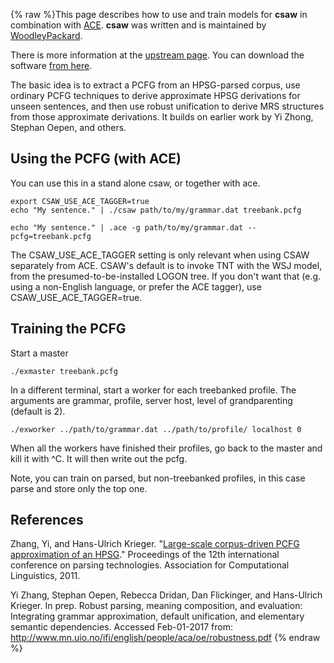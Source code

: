 {% raw %}This page describes how to use and train models for **csaw** in
combination with [ACE](https://blog.inductorsoftware.com/docsproto/tools/AceTop). **csaw** was written and is maintained
by [WoodleyPackard](/WoodleyPackard).

There is more information at the [upstream
page](http://sweaglesw.org/linguistics/csaw/). You can download the
software [from here](http://sweaglesw.org/linguistics/csaw/download/).

The basic idea is to extract a PCFG from an HPSG-parsed corpus, use
ordinary PCFG techniques to derive approximate HPSG derivations for
unseen sentences, and then use robust unification to derive MRS
structures from those approximate derivations. It builds on earlier work
by Yi Zhong, Stephan Oepen, and others.

## Using the PCFG (with ACE)

You can use this in a stand alone csaw, or together with ace.

    export CSAW_USE_ACE_TAGGER=true 
    echo "My sentence." | ./csaw path/to/my/grammar.dat treebank.pcfg
    
    echo "My sentence." | .ace -g path/to/my/grammar.dat --pcfg=treebank.pcfg

The CSAW\_USE\_ACE\_TAGGER setting is only relevant when using CSAW
separately from ACE. CSAW's default is to invoke TNT with the WSJ model,
from the presumed-to-be-installed LOGON tree. If you don't want that
(e.g. using a non-English language, or prefer the ACE tagger), use
CSAW\_USE\_ACE\_TAGGER=true.

## Training the PCFG

Start a master

    ./exmaster treebank.pcfg

In a different terminal, start a worker for each treebanked profile. The
arguments are grammar, profile, server host, level of grandparenting
(default is 2).

    ./exworker ../path/to/grammar.dat ../path/to/profile/ localhost 0

When all the workers have finished their profiles, go back to the master
and kill it with ^C. It will then write out the pcfg.

Note, you can train on parsed, but non-treebanked profiles, in this case
parse and store only the top one.

## References

Zhang, Yi, and Hans-Ulrich Krieger. "[Large-scale corpus-driven PCFG
approximation of an
HPSG](https://www.google.com/url?sa=t&rct=j&q=&esrc=s&source=web&cd=1&cad=rja&uact=8&ved=0ahUKEwiV9ePY8s7VAhVSaFAKHS2kC8IQFggoMAA&url=http%3A%2F%2Fwww.aclweb.org%2Fanthology%2FW11-2923&usg=AFQjCNFiPdIVpXpURRUB22FhdNkb-ihauQ)."
Proceedings of the 12th international conference on parsing
technologies. Association for Computational Linguistics, 2011.

Yi Zhang, Stephan Oepen, Rebecca Dridan, Dan Flickinger, and Hans-Ulrich
Krieger. In prep. Robust parsing, meaning composition, and evaluation:
Integrating grammar approximation, default unification, and elementary
semantic dependencies. Accessed Feb-01-2017 from:
<http://www.mn.uio.no/ifi/english/people/aca/oe/robustness.pdf>
<update date omitted for speed>{% endraw %}